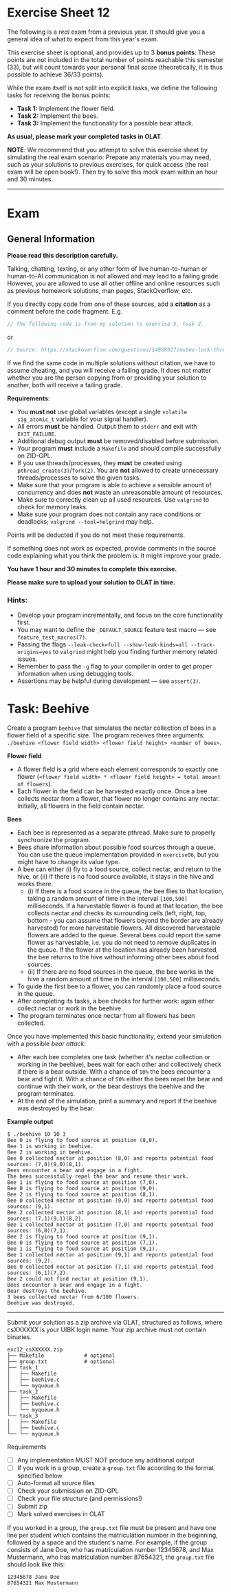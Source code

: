 # Exercise Sheet 12

The following is a _real_ exam from a previous year.
It should give you a general idea of what to expect from this year's exam.

This exercise sheet is optional, and provides up to 3 **bonus points**:
These points are not included in the total number of points reachable this semester (33), but will count towards your personal final score (theoretically, it is thus possible to achieve 36/33 points).

While the exam itself is not split into explicit tasks, we define the following tasks for receiving the bonus points:

- **Task 1:** Implement the flower field.
- **Task 2:** Implement the bees.
- **Task 3:** Implement the functionality for a possible bear attack.

**As usual, please mark your completed tasks in OLAT**.

**NOTE**: We recommend that you attempt to solve this exercise sheet by simulating the real exam scenario:
Prepare any materials you may need, such as your solutions to previous exercises, for quick access (the real exam will be open book!).
Then try to solve this mock exam within an hour and 30 minutes.

---

# Exam

## General Information

**Please read this description carefully.**

Talking, chatting, texting, or any other form of live human-to-human or human-to-AI communication is not allowed and may lead to a failing grade.
However, you are allowed to use all other offline and online resources such as previous homework solutions, man pages, StackOverflow, etc.

If you directly copy code from one of these sources, add a **citation** as a comment before the code fragment. E.g.

```c
// The following code is from my solution to exercise 5, task 2.
```

or

```c
// Source: https://stackoverflow.com/questions/14888027/mutex-lock-threads
```

If we find the same code in multiple solutions without citation, we have to assume cheating, and you will receive a failing grade.
It does not matter whether you are the person copying from or providing your solution to another, both will receive a failing grade.

**Requirements**:

  - You **must not** use global variables (except a single `volatile sig_atomic_t` variable for your signal handler).
  - All errors **must** be handled. Output them to `stderr` and exit with `EXIT_FAILURE`.
  - Additional debug output **must** be removed/disabled before submission.
  - Your program **must** include a `Makefile` and should compile successfully on ZID-GPL.
  - If you use threads/processes, they **must** be created using `pthread_create(3)`/`fork(2)`. You are **not** allowed to create unnecessary threads/processes to solve the given tasks. 
  - Make sure that your program is able to achieve a sensible amount of concurrency and does **not** waste an unreasonable amount of resources.
  - Make sure to correctly clean up all used resources. Use `valgrind` to check for memory leaks.
  - Make sure your program does not contain any race conditions or deadlocks; `valgrind --tool=helgrind` may help.

Points will be deducted if you do not meet these requirements.

If something does not work as expected, provide comments in the source code explaining what you think the problem is.
It might improve your grade.

**You have 1 hour and 30 minutes to complete this exercise.**

**Please make sure to upload your solution to OLAT in time.**

### Hints:

- Develop your program incrementally, and focus on the core functionality first.
- You may want to define the `_DEFAULT_SOURCE` feature test macro — see `feature_test_macros(7)`.
- Passing the flags `--leak-check=full --show-leak-kinds=all --track-origins=yes` to `valgrind` might help you finding further memory related issues.
- Remember to pass the `-g` flag to your compiler in order to get proper information when using debugging tools.
- Assertions may be helpful during development — see `assert(3)`.

# Task: Beehive

Create a program `beehive` that simulates the nectar collection of bees in a flower field of a specific size. The program receives three arguments: `./beehive <flower field width> <flower field height> <number of bees>`.

**Flower field**

- A flower field is a grid where each element corresponds to exactly one flower (`<flower field width> * <flower field height> = total amount of flowers`).
- Each flower in the field can be harvested exactly once. Once a bee collects nectar from a flower, that flower no longer contains any nectar. Initially, all flowers in the field contain nectar.

**Bees**

- Each bee is represented as a separate pthread. Make sure to properly synchronize the program.
- Bees share information about possible food sources through a queue. You can use the queue implementation provided in `exercise06`, but you might have to change its value type.
- A bee can either (i) fly to a food source, collect nectar, and return to the hive, or (ii) if there is no food source available, it stays in the hive and works there.
    - (i) If there is a food source in the queue, the bee flies to that location, taking a random amount of time in the interval `[100,500]` milliseconds. If a harvestable flower is found at that location, the bee collects nectar and checks its surrounding cells (left, right, top, bottom - you can assume that flowers beyond the border are already harvested) for more harvestable flowers. All discovered harvestable flowers are added to the queue. Several bees could report the same flower as harvestable, i.e. you do not need to remove duplicates in the queue. If the flower at the location has already been harvested, the bee returns to the hive without informing other bees about food sources.
    - (ii) If there are no food sources in the queue, the bee works in the hive a random amount of time in the interval `[100,500]` milliseconds.
- To guide the first bee to a flower, you can randomly place a food source in the queue.
- After completing its tasks, a bee checks for further work: again either collect nectar or work in the beehive.
- The program terminates once nectar from all flowers has been collected.

Once you have implemented this basic functionality, extend your simulation with a possible *bear attack*:

- After each bee completes one task (whether it's nectar collection or working in the beehive), bees wait for each other and collectively check if there is a bear outside.  With a chance of `10%` the bees encounter a bear and fight it. With a chance of `50%` either the bees repel the bear and continue with their work, or the bear destroys the beehive and the program terminates.
- At the end of the simulation, print a summary and report if the beehive was destroyed by the bear.

**Example output**

```text
$ ./beehive 10 10 3
Bee 0 is flying to food source at position (8,0).
Bee 1 is working in beehive.
Bee 2 is working in beehive.
Bee 0 collected nectar at position (8,0) and reports potential food sources: (7,0)(9,0)(8,1).
Bees encounter a bear and engage in a fight.
The bees successfully repel the bear and resume their work.
Bee 1 is flying to food source at position (7,0).
Bee 0 is flying to food source at position (9,0).
Bee 2 is flying to food source at position (8,1).
Bee 0 collected nectar at position (9,0) and reports potential food sources: (9,1).
Bee 2 collected nectar at position (8,1) and reports potential food sources: (7,1)(9,1)(8,2).
Bee 1 collected nectar at position (7,0) and reports potential food sources: (6,0)(7,1).
Bee 2 is flying to food source at position (9,1).
Bee 0 is flying to food source at position (7,1).
Bee 1 is flying to food source at position (9,1).
Bee 1 collected nectar at position (9,1) and reports potential food sources: (9,2).
Bee 0 collected nectar at position (7,1) and reports potential food sources: (6,1)(7,2).
Bee 2 could not find nectar at position (9,1).
Bees encounter a bear and engage in a fight.
Bear destroys the beehive.
3 bees collected nectar from 6/100 flowers.
Beehive was destroyed.
```

---

Submit your solution as a zip archive via OLAT, structured as follows, where csXXXXXX is your UIBK login name. Your zip archive must not contain binaries.

```text
exc12_csXXXXXX.zip
├── Makefile             # optional
├── group.txt            # optional
├── task_1
│   ├── Makefile
│   ├── beehive.c   
│   └── myqueue.h
├── task_2
│   ├── Makefile
│   ├── beehive.c   
│   └── myqueue.h
└── task_3
│   ├── Makefile
│   ├── beehive.c   
└── └── myqueue.h
```

Requirements

- [ ] Any implementation MUST NOT produce any additional output
- [ ] If you work in a group, create a `group.txt` file according to the format specified below
- [ ] Auto-format all source files
- [ ] Check your submission on ZID-GPL
- [ ] Check your file structure (and permissions!)
- [ ] Submit zip
- [ ] Mark solved exercises in OLAT

If you worked in a group, the `group.txt` file must be present
and have one line per student which contains the matriculation number
in the beginning, followed by a space and the student's name.
For example, if the group consists of Jane Doe,
who has matriculation number 12345678,
and Max Mustermann, who has matriculation number 87654321,
the `group.txt` file should look like this:

```text
12345678 Jane Doe
87654321 Max Mustermann
```

